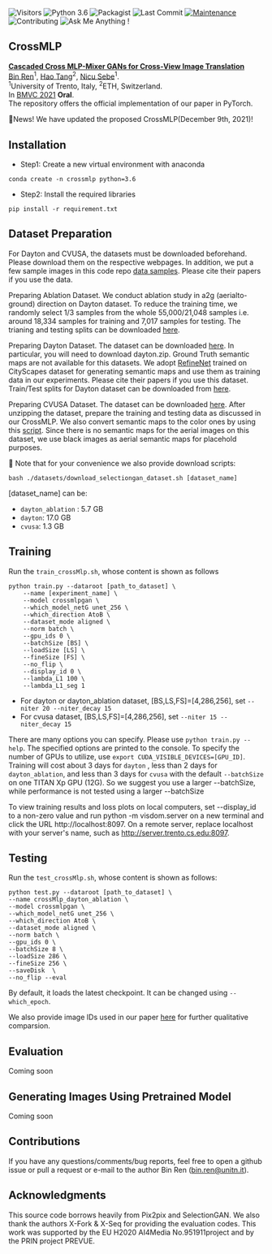 ![Visitors](https://visitor-badge.glitch.me/badge?page_id=Amazingren/CrossMLP) 
![Python 3.6](https://img.shields.io/badge/python-3.6.13-green.svg)
![Packagist](https://img.shields.io/badge/Pytorch-0.4.1-red.svg)
![Last Commit](https://img.shields.io/github/last-commit/Amazingren/CIT)
[![Maintenance](https://img.shields.io/badge/Maintained%3F-yes-blue.svg)]((https://github.com/Amazingren/CIT/graphs/commit-activity))
![Contributing](https://img.shields.io/badge/contributions-welcome-brightgreen.svg?style=flat)
![Ask Me Anything !](https://img.shields.io/badge/Ask%20me-anything-1abc9c.svg)

## CrossMLP
**[Cascaded Cross MLP-Mixer GANs for Cross-View Image Translation](https://arxiv.org/abs/2110.10183)**  <br> 
[Bin Ren](https://scholar.google.com/citations?user=Md9maLYAAAAJ&hl=en)<sup>1</sup>, [Hao Tang](https://scholar.google.com/citations?user=9zJkeEMAAAAJ&hl=en)<sup>2</sup>, [Nicu Sebe](https://scholar.google.com/citations?user=stFCYOAAAAAJ&hl=en)<sup>1</sup>. <br> 
<sup>1</sup>University of Trento, Italy, <sup>2</sup>ETH, Switzerland.<br>
In [BMVC 2021](https://www.bmvc2021.com/) **Oral**. <br>
The repository offers the official implementation of our paper in PyTorch.

:t-rex:News!  We have updated the proposed CrossMLP(December 9th, 2021)!

## Installation
- Step1: Create a new virtual environment with anaconda
 ```
 conda create -n crossmlp python=3.6
 ``` 

- Step2: Install the required libraries
```
pip install -r requirement.txt
```


## Dataset Preparation
For Dayton and CVUSA, the datasets must be downloaded beforehand. Please download them on the respective webpages. In addition, we put a few sample images in this code repo [data samples](https://github.com/Amazingren/CrossMLP/tree/main/datasets/samples). Please cite their papers if you use the data.

Preparing Ablation Dataset. We conduct ablation study in a2g (aerialto-ground) direction on Dayton dataset. To reduce the training time, we randomly select 1/3 samples from the whole 55,000/21,048 samples i.e. around 18,334 samples for training and 7,017 samples for testing. The trianing and testing splits can be downloaded [here](https://github.com/Amazingren/CrossMLP/tree/main/datasets/dayton_ablation_split).

Preparing Dayton Dataset. The dataset can be downloaded [here](https://github.com/lugiavn/gt-crossview). In particular, you will need to download dayton.zip. Ground Truth semantic maps are not available for this datasets. We adopt [RefineNet](https://github.com/guosheng/refinenet) trained on CityScapes dataset for generating semantic maps and use them as training data in our experiments. Please cite their papers if you use this dataset. Train/Test splits for Dayton dataset can be downloaded from [here](https://github.com/Amazingren/CrossMLP/tree/main/datasets/dayton_split).

Preparing CVUSA Dataset. The dataset can be downloaded [here](http://mvrl.cs.uky.edu/datasets/cvusa/). After unzipping the dataset, prepare the training and testing data as discussed in our CrossMLP. We also convert semantic maps to the color ones by using this [script](https://github.com/Amazingren/CrossMLP/blob/main/scripts/convert_semantic_map_cvusa.m). Since there is no semantic maps for the aerial images on this dataset, we use black images as aerial semantic maps for placehold purposes.

🌲 Note that for your convenience we also provide download scripts:
```
bash ./datasets/download_selectiongan_dataset.sh [dataset_name]
```
[dataset_name] can be:
- `dayton_ablation` : 5.7 GB
- `dayton`: 17.0 GB
- `cvusa`: 1.3 GB

## Training
Run the `train_crossMlp.sh`, whose content is shown as follows

```
python train.py --dataroot [path_to_dataset] \
	--name [experiment_name] \
	--model crossmlpgan \
	--which_model_netG unet_256 \
	--which_direction AtoB \
	--dataset_mode aligned \
	--norm batch \
	--gpu_ids 0 \
	--batchSize [BS] \
	--loadSize [LS] \
	--fineSize [FS] \
	--no_flip \
	--display_id 0 \
	--lambda_L1 100 \
	--lambda_L1_seg 1
```
- For dayton or dayton_ablation dataset, [BS,LS,FS]=[4,286,256], set `--niter 20 --niter_decay 15`
- For cvusa dataset, [BS,LS,FS]=[4,286,256], set `--niter 15 --niter_decay 15`

There are many options you can specify. Please use `python train.py --help`. The specified options are printed to the console. To specify the number of GPUs to utilize, use `export CUDA_VISIBLE_DEVICES=[GPU_ID]`. Training will cost about 3 days for `dayton` , less than 2 days for `dayton_ablation`, and less than 3 days for `cvusa`  with the default `--batchSize` on one TITAN Xp GPU (12G). So we suggest you use a larger --batchSize, while performance is not tested using a larger --batchSize

To view training results and loss plots on local computers, set --display_id to a non-zero value and run python -m visdom.server on a new terminal and click the URL http://localhost:8097. On a remote server, replace localhost with your server's name, such as http://server.trento.cs.edu:8097.

## Testing
Run the `test_crossMlp.sh`, whose content is shown as follows:
```
python test.py --dataroot [path_to_dataset] \
--name crossMlp_dayton_ablation \
--model crossmlpgan \
--which_model_netG unet_256 \
--which_direction AtoB \
--dataset_mode aligned \
--norm batch \
--gpu_ids 0 \
--batchSize 8 \
--loadSize 286 \
--fineSize 256 \
--saveDisk  \ 
--no_flip --eval
```
By default, it loads the latest checkpoint. It can be changed using `--which_epoch`.

We also provide image IDs used in our paper [here](https://github.com/Amazingren/CrossMLP/blob/main/scripts/Image_ids.txt) for further qualitative comparsion.

## Evaluation

Coming soon

## Generating Images Using Pretrained Model

Coming soon

## Contributions

If you have any questions/comments/bug reports, feel free to open a github issue or pull a request or e-mail to the author Bin Ren ([bin.ren@unitn.it](bin.ren@unitn.it)).


## Acknowledgments
This source code borrows heavily from Pix2pix and SelectionGAN. We also thank the authors X-Fork & X-Seq for providing the evaluation codes. This work was supported by the EU H2020 AI4Media No.951911project and by the PRIN project PREVUE.